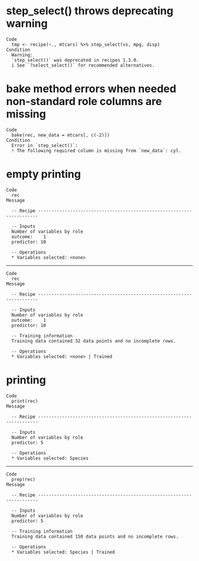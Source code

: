 # step_select() throws deprecating warning

    Code
      tmp <- recipe(~., mtcars) %>% step_select(vs, mpg, disp)
    Condition
      Warning:
      `step_select()` was deprecated in recipes 1.3.0.
      i See `?select_select()` for recommended alternatives.

# bake method errors when needed non-standard role columns are missing

    Code
      bake(rec, new_data = mtcars[, c(-2)])
    Condition
      Error in `step_select()`:
      ! The following required column is missing from `new_data`: cyl.

# empty printing

    Code
      rec
    Message
      
      -- Recipe ----------------------------------------------------------------------
      
      -- Inputs 
      Number of variables by role
      outcome:    1
      predictor: 10
      
      -- Operations 
      * Variables selected: <none>

---

    Code
      rec
    Message
      
      -- Recipe ----------------------------------------------------------------------
      
      -- Inputs 
      Number of variables by role
      outcome:    1
      predictor: 10
      
      -- Training information 
      Training data contained 32 data points and no incomplete rows.
      
      -- Operations 
      * Variables selected: <none> | Trained

# printing

    Code
      print(rec)
    Message
      
      -- Recipe ----------------------------------------------------------------------
      
      -- Inputs 
      Number of variables by role
      predictor: 5
      
      -- Operations 
      * Variables selected: Species

---

    Code
      prep(rec)
    Message
      
      -- Recipe ----------------------------------------------------------------------
      
      -- Inputs 
      Number of variables by role
      predictor: 5
      
      -- Training information 
      Training data contained 150 data points and no incomplete rows.
      
      -- Operations 
      * Variables selected: Species | Trained

